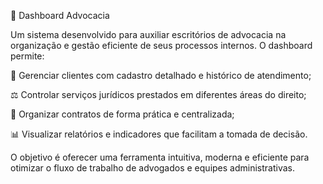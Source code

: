📌 Dashboard Advocacia

Um sistema desenvolvido para auxiliar escritórios de advocacia na organização e gestão eficiente de seus processos internos.
O dashboard permite:

👥 Gerenciar clientes com cadastro detalhado e histórico de atendimento;

⚖️ Controlar serviços jurídicos prestados em diferentes áreas do direito;

📑 Organizar contratos de forma prática e centralizada;

📊 Visualizar relatórios e indicadores que facilitam a tomada de decisão.

O objetivo é oferecer uma ferramenta intuitiva, moderna e eficiente para otimizar o fluxo de trabalho de advogados e equipes administrativas.